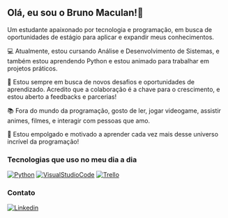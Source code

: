 ## Olá, eu sou o Bruno Maculan!👋

Um estudante apaixonado por tecnologia e programação, em busca de oportunidades de estágio para aplicar e expandir meus conhecimentos.

💻 Atualmente, estou cursando Análise e Desenvolvimento de Sistemas, e também estou aprendendo Python e estou animado para trabalhar em projetos práticos.

🌱 Estou sempre em busca de novos desafios e oportunidades de aprendizado. Acredito que a colaboração é a chave para o crescimento, e estou aberto a feedbacks e parcerias!

📚 Fora do mundo da programação, gosto de ler, jogar videogame, assistir animes, filmes, e interagir com pessoas que amo.

🚀 Estou empolgado e motivado a aprender cada vez mais desse universo incrível da programação!

### Tecnologias que uso no meu dia a dia

[![Python](https://img.shields.io/badge/Python-14354C?style=for-the-badge&logo=python&logoColor=white)]()
[![VisualStudioCode](https://img.shields.io/badge/Visual_Studio_Code-0078D4?style=for-the-badge&logo=visual%20studio%20code&logoColor=white)]()
[![Trello](https://img.shields.io/badge/Trello-0052CC?style=for-the-badge&logo=trello&logoColor=white)]()

### Contato

[![Linkedin](https://img.shields.io/badge/LinkedIn-0077B5?style=for-the-badge&logo=linkedin&logoColor=white)](https://www.linkedin.com/in/bruno-maculan-840096131?utm_source=share&utm_campaign=share_via&utm_content=profile&utm_medium=android_app)
